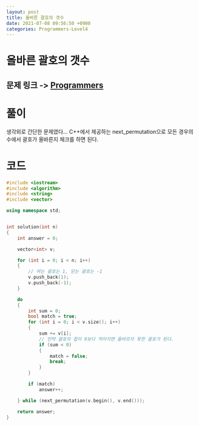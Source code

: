 ```yaml
---
layout: post
title: 올바른 괄호의 갯수
date: 2021-07-08 09:56:50 +0900
categories: Programmers-Level4
---
```


# 올바른 괄호의 갯수
## 문제 링크 -> [Programmers](https://programmers.co.kr/learn/courses/30/lessons/12929)

# 풀이
생각외로 간단한 문제였다... C++에서 제공하는 next_permutation으로 모든 경우의 수에서 괄호가 올바른지 체크를 하면 된다.

# 코드
```c++
#include <iostream>
#include <algorithm>
#include <string>
#include <vector>

using namespace std;


int solution(int n) 
{
    int answer = 0;

    vector<int> v;

    for (int i = 0; i < n; i++)
    {
        // 여는 괄호는 1, 닫는 괄호는 -1
        v.push_back(1);
        v.push_back(-1);
    }

    do
    {
        int sum = 0;
        bool match = true;
        for (int i = 0; i < v.size(); i++)
        {
            sum += v[i];
            // 만약 괄호의 합이 0보다 작아지면 올바르지 못한 괄호가 된다.
            if (sum < 0)
            {
                match = false;
                break;
            }
        }

        if (match)
            answer++;

    } while (next_permutation(v.begin(), v.end()));

    return answer;
}
```